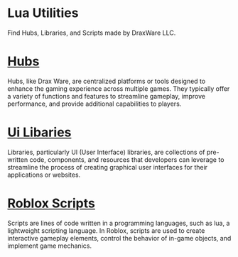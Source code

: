 # Lua Utilities

Find Hubs, Libraries, and Scripts made by DraxWare LLC.

# [Hubs](Hubs)
Hubs, like Drax Ware, are centralized platforms or tools designed to enhance the gaming experience across multiple games. They typically offer a variety of functions and features to streamline gameplay, improve performance, and provide additional capabilities to players.

# [Ui Libaries](Ui%20Libraries)
Libraries, particularly UI (User Interface) libraries, are collections of pre-written code, components, and resources that developers can leverage to streamline the process of creating graphical user interfaces for their applications or websites.

# [Roblox Scripts](User%20Scripts)
Scripts are lines of code written in a programming languages, such as lua, a lightweight scripting language. In Roblox, scripts are used to create interactive gameplay elements, control the behavior of in-game objects, and implement game mechanics.
